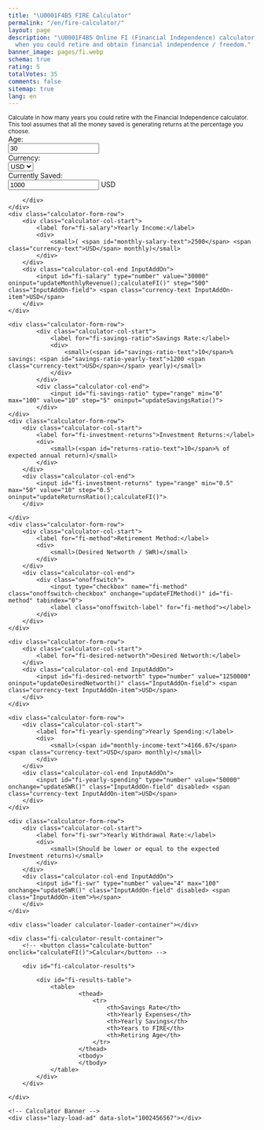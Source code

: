 ```yaml
---
title: "\U0001F4B5 FIRE Calculator"
permalink: "/en/fire-calculator/"
layout: page
description: "\U0001F4B5 Online FI (Financial Independence) calculator, calculate
  when you could retire and obtain financial independence / freedom."
banner_image: pages/fi.webp
schema: true
rating: 5
totalVotes: 35
comments: false
sitemap: true
lang: en
---
```


<small>
    Calculate in how many years you could retire with the Financial Independence calculator.
    This tool assumes that all the money saved is generating returns at the percentage you choose.
</small>
<div class="calculator-block  calculator-fi">
    <div class="calculator-form-row">
        <div class="calculator-col-start">
            <label for="fi-age">Age:</label>
        </div>
        <div class="calculator-col-end">
            <input id="fi-age" type="number" value="30" max="100" oninput="calculateFI()">
        </div>
    </div>
    <div class="calculator-form-row">
        <div class="calculator-col-start">
            <label for="fi-fiat">Currency:</label>
        </div>
        <div class="calculator-col-end">
            <select id="fi-fiat" onchange="updateCurrency()">
                <option>USD</option>
                <option>EUR</option>
            </select>
        </div>
    </div>
    <div class="calculator-form-row">
        <div class="calculator-col-start">
            <label for="fi-accumulated">Currently Saved:</label>
        </div>
        <div class="calculator-col-end InputAddOn">
            <input id="fi-accumulated" type="number" value="1000" oninput="calculateFI()" step="500" class="InputAddOn-field"> <span class="currency-text InputAddOn-item">USD</span>
            
        </div>
    </div>
    <div class="calculator-form-row">
        <div class="calculator-col-start">
            <label for="fi-salary">Yearly Income:</label>
            <div>
                <small>( <span id="monthly-salary-text">2500</span> <span class="currency-text">USD</span> monthly)</small>
            </div>
        </div>
        <div class="calculator-col-end InputAddOn">
            <input id="fi-salary" type="number" value="30000" oninput="updateMonthlyRevenue();calculateFI()" step="500" class="InputAddOn-field"> <span class="currency-text InputAddOn-item">USD</span>
        </div>
    </div>

    <div class="calculator-form-row">
            <div class="calculator-col-start">
                <label for="fi-savings-ratio">Savings Rate:</label>
                <div>
                    <small>(<span id="savings-ratio-text">10</span>% savings: <span id="savings-ratio-yearly-text">1200 <span class="currency-text">USD</span></span> yearly)</small>
                </div>
            </div>
            <div class="calculator-col-end">
                <input id="fi-savings-ratio" type="range" min="0" max="100" value="10" step="5" oninput="updateSavingsRatio()">
            </div>
    </div>
    <div class="calculator-form-row">
        <div class="calculator-col-start">
            <label for="fi-investment-returns">Investment Returns:</label>
            <div>
                <small>(<span id="returns-ratio-text">10</span>% of expected annual return)</small>
            </div>
        </div>
        <div class="calculator-col-end">
            <input id="fi-investment-returns" type="range" min="0.5" max="50" value="10" step="0.5" oninput="updateReturnsRatio();calculateFI()">
        </div>

    </div>
    <div class="calculator-form-row">
        <div class="calculator-col-start">
            <label for="fi-method">Retirement Method:</label>
            <div>
                <small>(Desired Networth / SWR)</small>
            </div>
        </div>
        <div class="calculator-col-end">
            <div class="onoffswitch">
                <input type="checkbox" name="fi-method" class="onoffswitch-checkbox" onchange="updateFIMethod()" id="fi-method" tabindex="0">
                <label class="onoffswitch-label" for="fi-method"></label>
            </div>
        </div>
    </div>

    <div class="calculator-form-row">
        <div class="calculator-col-start">
            <label for="fi-desired-networth">Desired Networth:</label>
        </div>
        <div class="calculator-col-end InputAddOn">
            <input id="fi-desired-networth" type="number" value="1250000" oninput="updateDesiredNetworth()" class="InputAddOn-field"> <span class="currency-text InputAddOn-item">USD</span>
        </div>
    </div>

    <div class="calculator-form-row">
        <div class="calculator-col-start">
            <label for="fi-yearly-spending">Yearly Spending:</label>
            <div>
                <small>(<span id="monthly-income-text">4166.67</span> <span class="currency-text">USD</span> monthly)</small>
            </div>
        </div>
        <div class="calculator-col-end InputAddOn">
            <input id="fi-yearly-spending" type="number" value="50000" onchange="updateSWR()" class="InputAddOn-field" disabled> <span class="currency-text InputAddOn-item">USD</span>
        </div>
    </div>

    <div class="calculator-form-row">
        <div class="calculator-col-start">
            <label for="fi-swr">Yearly Withdrawal Rate:</label>
            <div>
                <small>(Should be lower or equal to the expected Investment returns)</small>
            </div>
        </div>
        <div class="calculator-col-end InputAddOn">
            <input id="fi-swr" type="number" value="4" max="100" onchange="updateSWR()" class="InputAddOn-field" disabled> <span class="InputAddOn-item">%</span>
        </div>
    </div>

    <div class="loader calculator-loader-container"></div>
    
    <div class="fi-calculator-result-container">
        <!-- <button class="calculate-button" onclick="calculateFI()">Calcular</button> -->
        
        <div id="fi-calculator-results">

            <div id="fi-results-table">
                <table>
                        <thead>
                            <tr>
                                <th>Savings Rate</th>
                                <th>Yearly Expenses</th>
                                <th>Yearly Savings</th>
                                <th>Years to FIRE</th>
                                <th>Retiring Age</th>
                            </tr>
                        </thead>
                        <tbody>
                        </tbody>
                </table>
            </div>
        </div>

    </div>

    <!-- Calculator Banner -->
    <div class="lazy-load-ad" data-slot="1002456567"></div>
</div>

<script defer src="{{ site.baseurl }}/js/fi.js?{{site.time | date: '%s%N'}}"></script>
